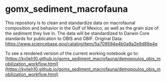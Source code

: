 # gomx_sediment_macrofauna
This repository is to clean and standardize data on macrofaunal composition and behavior in the Gulf of Mexico, as well as the grain size of the sediment they live in. The data will be standardized to Darwin Core standards for publication to OBIS and GBIF.
Original Data: https://www.sciencebase.gov/catalog/item/5a709594e4b0a9a2e9d88e4e

To see a rendered version of the current working notebook go to: [https://kylieh10.github.io/gomx_sediment_macrofauna/demopoulos_obis_mobilization_workflow.html](https://kylieh10.github.io/gomx_sediment_macrofauna/demopoulos_obis_mobilization_workflow.html)